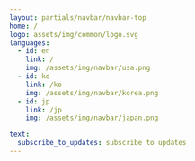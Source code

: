 ```yaml
---
layout: partials/navbar/navbar-top
home: /
logo: assets/img/common/logo.svg
languages:
  - id: en
    link: /
    img: /assets/img/navbar/usa.png
  - id: ko
    link: /ko
    img: /assets/img/navbar/korea.png
  - id: jp
    link: /jp
    img: /assets/img/navbar/japan.png

text:
  subscribe_to_updates: subscribe to updates
---
```

